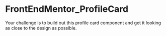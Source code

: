 # FrontEndMentor_ProfileCard
Your challenge is to build out this profile card component and get it looking as close to the design as possible.
